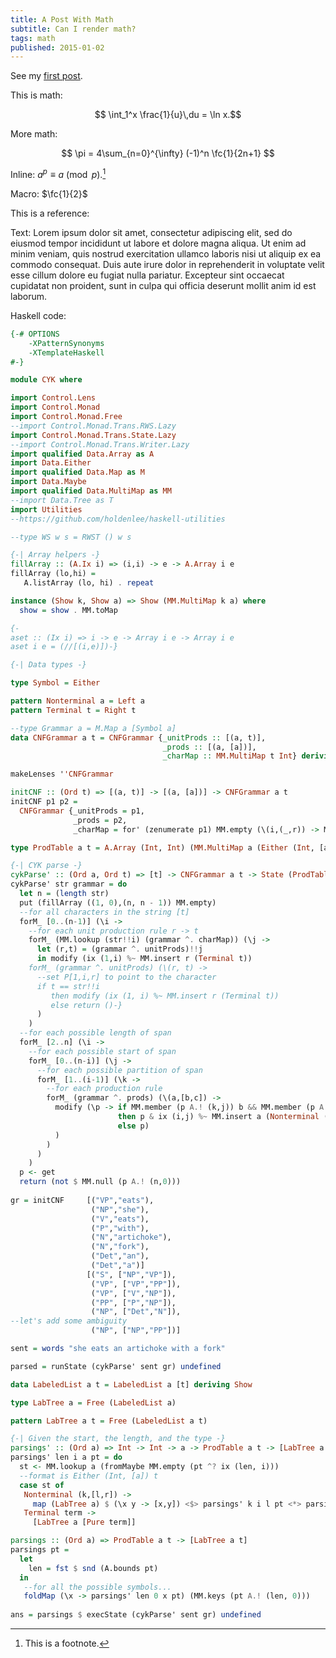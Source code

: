 ```yaml
---
title: A Post With Math
subtitle: Can I render math?
tags: math
published: 2015-01-02
---
```


See my [first post](2015-01-01-hello-world.html).

This is math:

$$ \int_1^x \frac{1}{u}\,du = \ln x.$$

More math:

$$
\pi = 4\sum_{n=0}^{\infty} (-1)^n \fc{1}{2n+1}
$$

Inline: $a^p\equiv a \pmod{p}$.[^f1]

Macro: $\fc{1}{2}$

This is a reference:

Text: Lorem ipsum dolor sit amet, consectetur adipiscing elit, sed do eiusmod tempor incididunt ut labore et dolore magna aliqua. Ut enim ad minim veniam, quis nostrud exercitation ullamco laboris nisi ut aliquip ex ea commodo consequat. Duis aute irure dolor in reprehenderit in voluptate velit esse cillum dolore eu fugiat nulla pariatur. Excepteur sint occaecat cupidatat non proident, sunt in culpa qui officia deserunt mollit anim id est laborum.

Haskell code:

```haskell
{-# OPTIONS
    -XPatternSynonyms
    -XTemplateHaskell
#-}

module CYK where

import Control.Lens
import Control.Monad
import Control.Monad.Free
--import Control.Monad.Trans.RWS.Lazy
import Control.Monad.Trans.State.Lazy
--import Control.Monad.Trans.Writer.Lazy
import qualified Data.Array as A
import Data.Either
import qualified Data.Map as M
import Data.Maybe
import qualified Data.MultiMap as MM
--import Data.Tree as T
import Utilities
--https://github.com/holdenlee/haskell-utilities

--type WS w s = RWST () w s

{-| Array helpers -}
fillArray :: (A.Ix i) => (i,i) -> e -> A.Array i e
fillArray (lo,hi) =
   A.listArray (lo, hi) . repeat

instance (Show k, Show a) => Show (MM.MultiMap k a) where
  show = show . MM.toMap

{-
aset :: (Ix i) => i -> e -> Array i e -> Array i e
aset i e = (//[(i,e)])-}

{-| Data types -}

type Symbol = Either

pattern Nonterminal a = Left a 
pattern Terminal t = Right t

--type Grammar a = M.Map a [Symbol a]
data CNFGrammar a t = CNFGrammar {_unitProds :: [(a, t)],
                                  _prods :: [(a, [a])],
                                  _charMap :: MM.MultiMap t Int} deriving Show

makeLenses ''CNFGrammar

initCNF :: (Ord t) => [(a, t)] -> [(a, [a])] -> CNFGrammar a t
initCNF p1 p2 =
  CNFGrammar {_unitProds = p1,
              _prods = p2,
              _charMap = for' (zenumerate p1) MM.empty (\(i,(_,r)) -> MM.insert r i)}

type ProdTable a t = A.Array (Int, Int) (MM.MultiMap a (Either (Int, [a]) t))

{-| CYK parse -}
cykParse' :: (Ord a, Ord t) => [t] -> CNFGrammar a t -> State (ProdTable a t) Bool
cykParse' str grammar = do
  let n = (length str)
  put (fillArray ((1, 0),(n, n - 1)) MM.empty)
  --for all characters in the string [t]
  forM_ [0..(n-1)] (\i -> 
    --for each unit production rule r -> t
    forM_ (MM.lookup (str!!i) (grammar ^. charMap)) (\j ->
      let (r,t) = (grammar ^. unitProds)!!j
      in modify (ix (1,i) %~ MM.insert r (Terminal t))                                             {-
    forM_ (grammar ^. unitProds) (\(r, t) -> 
      --set P[1,i,r] to point to the character
      if t == str!!i
         then modify (ix (1, i) %~ MM.insert r (Terminal t))
         else return ()-}
      )
    )
  --for each possible length of span
  forM_ [2..n] (\i ->
    --for each possible start of span
    forM_ [0..(n-i)] (\j ->
      --for each possible partition of span
      forM_ [1..(i-1)] (\k ->
        --for each production rule
        forM_ (grammar ^. prods) (\(a,[b,c]) ->
          modify (\p -> if MM.member (p A.! (k,j)) b && MM.member (p A.! (i-k,j+k)) c
                        then p & ix (i,j) %~ MM.insert a (Nonterminal (k,[b,c]))
                        else p)
          )
        )
      )
    )
  p <- get
  return (not $ MM.null (p A.! (n,0)))
  
gr = initCNF     [("VP","eats"),
                  ("NP","she"),
                  ("V","eats"),
                  ("P","with"),
                  ("N","artichoke"),
                  ("N","fork"),
                  ("Det","an"),
                  ("Det","a")]
                 [("S", ["NP","VP"]),
                  ("VP", ["VP","PP"]),
                  ("VP", ["V","NP"]),
                  ("PP", ["P","NP"]),
                  ("NP", ["Det","N"]),
--let's add some ambiguity
                  ("NP", ["NP","PP"])]

sent = words "she eats an artichoke with a fork"

parsed = runState (cykParse' sent gr) undefined

data LabeledList a t = LabeledList a [t] deriving Show

type LabTree a = Free (LabeledList a)

pattern LabTree a t = Free (LabeledList a t)

{-| Given the start, the length, and the type -}
parsings' :: (Ord a) => Int -> Int -> a -> ProdTable a t -> [LabTree a t]
parsings' len i a pt = do
  st <- MM.lookup a (fromMaybe MM.empty (pt ^? ix (len, i)))
  --format is Either (Int, [a]) t
  case st of
   Nonterminal (k,[l,r]) ->
     map (LabTree a) $ (\x y -> [x,y]) <$> parsings' k i l pt <*> parsings' (len-k) (i+k) r pt
   Terminal term ->
     [LabTree a [Pure term]]

parsings :: (Ord a) => ProdTable a t -> [LabTree a t]
parsings pt =
  let
    len = fst $ snd (A.bounds pt)
  in
   --for all the possible symbols...
   foldMap (\x -> parsings' len 0 x pt) (MM.keys (pt A.! (len, 0)))
     
ans = parsings $ execState (cykParse' sent gr) undefined
```

[^f1]: This is a footnote.
